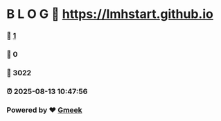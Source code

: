 # B L O G :link: https://lmhstart.github.io 
### :page_facing_up: [1](https://lmhstart.github.io/tag.html) 
### :speech_balloon: 0 
### :hibiscus: 3022 
### :alarm_clock: 2025-08-13 10:47:56 
### Powered by :heart: [Gmeek](https://github.com/Meekdai/Gmeek)
